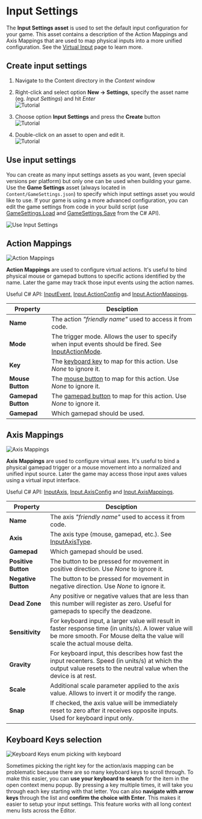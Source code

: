 # Input Settings

The **Input Settings asset** is used to set the default input configuration for your game. This asset contains a description of the Action Mappings and Axis Mappings that are used to map physical inputs into a more unified configuration. See the [Virtual Input](virtual-input.md) page to learn more.

## Create input settings

1. Navigate to the Content directory in the *Content* window

2. Right-click and select option **New -> Settings**, specify the asset name (eg. *Input Settings*) and hit *Enter*
   <br>![Tutorial](media/new-settings.jpg)

3. Choose option **Input Settings** and press the **Create** button
   <br>![Tutorial](media/input-settings-new.jpg)

4. Double-click on an asset to open and edit it.
   <br>![Tutorial](media/empty-input-settings.jpg)

## Use input settings

You can create as many input settings assets as you want, (even special versions per platform) but only one can be used when building your game. Use the **Game Settings** asset (always located in `Content/GameSettings.json`) to specify which input settings asset you would like to use. If your game is using a more advanced configuration, you can edit the game settings from code in your build script (use [GameSettings.Load](https://docs.flaxengine.com/api/FlaxEditor.Content.Settings.GameSettings.html#FlaxEditor_Content_Settings_GameSettings_Load) and [GameSettings.Save](https://docs.flaxengine.com/api/FlaxEditor.Content.Settings.GameSettings.html#FlaxEditor_Content_Settings_GameSettings_Save__1___0_) from the C# API).

![Use Input Settings](media/use-input-settings.jpg)

## Action Mappings

![Action Mappings](media/input-action-mappings.jpg)

**Action Mappings** are used to configure virtual actions. It's useful to bind physical mouse or gamepad buttons to specific actions identified by the name. Later the game may track those input events using the action names.

Useful C# API: [InputEvent](https://docs.flaxengine.com/api/FlaxEngine.InputEvent.html), [Input.ActionConfig](https://docs.flaxengine.com/api/FlaxEngine.ActionConfig.html) and [Input.ActionMappings](https://docs.flaxengine.com/api/FlaxEngine.Input.html#FlaxEngine_Input_ActionMappings).

| Property | Desciption |
|--------|--------|
| **Name** | The action *"friendly name"* used to access it from code. |
| **Mode** | The trigger mode. Allows the user to specify when input events should be fired. See [InputActionMode](https://docs.flaxengine.com/api/FlaxEngine.InputActionMode.html). |
| **Key** | The [keyboard key](https://docs.flaxengine.com/api/FlaxEngine.KeyboardKeys.html) to map for this action. Use *None* to ignore it. |
| **Mouse Button** | The [mouse button](https://docs.flaxengine.com/api/FlaxEngine.MouseButton.html) to map for this action. Use *None* to ignore it. |
| **Gamepad Button** | The [gamepad button](https://docs.flaxengine.com/api/FlaxEngine.GamepadButton.html) to map for this action. Use *None* to ignore it. |
| **Gamepad** | Which gamepad should be used. |

## Axis Mappings

![Axis Mappings](media/input-axis-mappings.jpg)

**Axis Mappings** are used to configure virtual axes. It's useful to bind a physical gamepad trigger or a mouse movement into a normalized and unified input source. Later the game may access those input axes values using a virtual input interface.

Useful C# API: [InputAxis](https://docs.flaxengine.com/api/FlaxEngine.InputAxis.html), [Input.AxisConfig](https://docs.flaxengine.com/api/FlaxEngine.AxisConfig.html) and [Input.AxisMappings](https://docs.flaxengine.com/api/FlaxEngine.Input.html#FlaxEngine_Input_AxisMappings).

| Property | Desciption |
|--------|--------|
| **Name** | The axis *"friendly name"* used to access it from code. |
| **Axis** | The axis type (mouse, gamepad, etc.). See [InputAxisType](https://docs.flaxengine.com/api/FlaxEngine.InputAxisType.html). |
| **Gamepad** | Which gamepad should be used. |
| **Positive Button** | The button to be pressed for movement in positive direction. Use *None* to ignore it. |
| **Negative Button** | The button to be pressed for movement in negative direction. Use *None* to ignore it. |
| **Dead Zone** | Any positive or negative values that are less than this number will register as zero. Useful for gamepads to specify the deadzone. |
| **Sensitivity** | For keyboard input, a larger value will result in faster response time (in units/s). A lower value will be more smooth. For Mouse delta the value will scale the actual mouse delta. |
| **Gravity** | For keyboard input, this describes how fast the input recenters. Speed (in units/s) at which the output value resets to the neutral value when the device is at rest. |
| **Scale** | Additional scale parameter applied to the axis value. Allows to invert it or modify the range. |
| **Snap** | If checked, the axis value will be immediately reset to zero after it receives opposite inputs. Used for keyboard input only. |

## Keyboard Keys selection

![Keyboard Keys enum picking with keyboard](media/keyboard-navigation-context-menu.gif)

Sometimes picking the right key for the action/axis mapping can be problematic because there are so many keyboard keys to scroll through. To make this easier, you can **use your keyboard to search** for the item in the open context menu popup. By pressing a key multiple times, it will take you through each key starting with that letter. You can also **navigate with arrow keys** through the list and **confirm the choice with Enter**. This makes it easier to setup your input settings. This feature works with all long context menu lists across the Editor.

